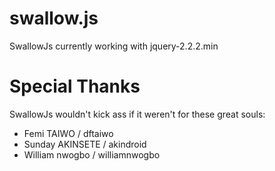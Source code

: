 # swallow.js

SwallowJs currently working with jquery-2.2.2.min


# Special Thanks

SwallowJs wouldn't kick ass if it weren't for these great souls:

<ul>
<li> Femi TAIWO / dftaiwo </li>
<li> Sunday AKINSETE / akindroid </li>
<li> William nwogbo / williamnwogbo </li>
</ul>